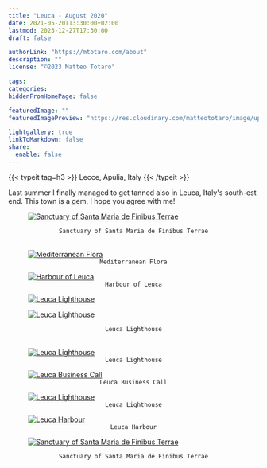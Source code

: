```yaml
---
title: "Leuca - August 2020"
date: 2021-05-20T13:30:00+02:00
lastmod: 2023-12-27T17:30:00
draft: false

authorLink: "https://mtotaro.com/about"
description: ""
license: "©2023 Matteo Totaro"

tags:
categories:
hiddenFromHomePage: false

featuredImage: ""
featuredImagePreview: "https://res.cloudinary.com/matteototaro/image/upload/c_scale,w_800/leuca/3.jpg"

lightgallery: true
linkToMarkdown: false
share:
  enable: false
---
```


<div class="container-fluid">
    <div class="ratio-box fade-box">
        <div class="col-md-8 col-md-push-2 no-padding-left" >
          {{< typeit tag=h3 >}} Lecce, Apulia, Italy {{< /typeit >}}
          <p>Last summer I finally managed to get tanned also in Leuca, Italy's south-est end. This town is a gem. I hope you agree with me!</p>
          <figure>
              <a class="lightgallery" 
                    href="https://res.cloudinary.com/matteototaro/image/upload/leuca/4.jpg"
                    title="Sanctuary of Santa Maria de Finibus Terrae"
                    data-thumbnail="https://res.cloudinary.com/matteototaro/image/upload/c_scale,w_300/leuca/4.jpg"
                    data-sub-html="Sanctuary of Santa Maria de Finibus Terrae">
                      <img class="lazyload blur-up"
                           src="https://res.cloudinary.com/matteototaro/image/upload/c_scale,w_300/leuca/4.jpg"
                           alt="Sanctuary of Santa Maria de Finibus Terrae"></a>
          </figure>
      <figcaption class=image-caption style="text-align:center">
          <code>Sanctuary of Santa Maria de Finibus Terrae</code>
      </figcaption><br>
          <figure>
            <a class="lightgallery" 
                  href="https://res.cloudinary.com/matteototaro/image/upload/leuca/6.jpg"
                  title="Mediterranean Flora"
                  data-thumbnail="https://res.cloudinary.com/matteototaro/image/upload/c_scale,w_300/leuca/6.jpg"
                  data-sub-html="Mediterranean Flora">
                  <img class="lazyload blur-up"
                      src="https://res.cloudinary.com/matteototaro/image/upload/c_scale,w_300/leuca/6.jpg"
                      alt="Mediterranean Flora"></a>
              <figcaption class=image-caption style="text-align:center">
                <code>Mediterranean Flora</code>
              </figcaption>
        </figure>
        </div>
        <figure>
          <a class="lightgallery" 
                  href="https://res.cloudinary.com/matteototaro/image/upload/leuca/7.jpg"
                  title="Harbour of Leuca"
                  data-thumbnail="https://res.cloudinary.com/matteototaro/image/upload/c_scale,w_300/leuca/7.jpg"
                  data-sub-html="Harbour of Leuca">
                  <img class="lazyload blur-up"
                       src="https://res.cloudinary.com/matteototaro/image/upload/leuca/7.jpg"
                       alt="Harbour of Leuca"></a>
              <figcaption class=image-caption style="text-align:center">
                <code>Harbour of Leuca</code>
              </figcaption>
          </figure>
      <div class="row">
            <div class="scroll-view">
              <div class="scroll-doc">
                <div class="scroll-item">
                    <div class="thumbnail">
                      <figure>
                        <a class="lightgallery" 
                                href="https://res.cloudinary.com/matteototaro/image/upload/v1624310331/leuca/1.jpg"
                                title="Leuca Lighthouse"
                                data-thumbnail="https://res.cloudinary.com/matteototaro/image/upload/c_scale,w_300/v1624310331/leuca/1.jpg"
                                data-sub-html="Leuca Lighthouse">
                                <img class="lazyload blur-up"
                                    src="https://res.cloudinary.com/matteototaro/image/upload/c_scale,w_800/v1624310331/leuca/1.jpg"
                                    alt="Leuca Lighthouse"></a>
                      </figure>
                    </div>
                </div>
                <div class="scroll-item">
                  <div class="thumbnail">
                    <figure>
                      <a class="lightgallery" 
                              href=/images/uploads/leuca/8HD.jpg
                              title="Leuca Lighthouse"
                              data-thumbnail=/images/uploads/leuca/8.jpg
                              data-sub-html="Leuca Lighthouse">
                              <img class="lazyload blur-up"
                                  src=/svg/loading/normal.svg
                                  data-src=/images/uploads/leuca/8HD.jpg
                                  data-sizes=auto
                                  alt="Leuca Lighthouse"></a>
                    </figure>
                  </div>
                </div>
            </div>
        </div>
      </div>
      <figcaption class=image-caption style="text-align:center">
              <code>Leuca Lighthouse</code>
      </figcaption><br>
        <figure>
          <a class="lightgallery" 
                  href=/images/uploads/leuca/9.jpg
                  title="Leuca Lighthouse"
                  data-thumbnail=/images/uploads/leuca/9.jpg
                  data-sub-html="Leuca Lighthouse">
                  <img class="lazyload blur-up"
                      src=/svg/loading/normal.svg
                      data-src=/images/uploads/leuca/9.jpg
                      data-sizes=auto
                      alt="Leuca Lighthouse"></a>
              <figcaption class=image-caption style="text-align:center">
                 <code>Leuca Lighthouse</code>
              </figcaption>
        </figure>
        <div class="col-md-8 col-md-push-2 no-padding-left" >
          <p> </p>
        </div>
        <figure>
          <a class="lightgallery" 
                  href=/images/uploads/leuca/5HD.jpg
                  title="Leuca Business Call"
                  data-thumbnail=/images/uploads/leuca/5.jpg
                  data-sub-html="Leuca Business Call">
                  <img class="lazyload blur-up"
                      src=/svg/loading/normal.svg
                      data-src=/images/uploads/leuca/5HD.jpg
                      data-sizes=auto
                      alt="Leuca Business Call"></a>
              <figcaption class=image-caption style="text-align:center">
                <code>Leuca Business Call</code>
              </figcaption>
        </figure>
        <figure>
          <a class="lightgallery" 
                  href=/images/uploads/leuca/10HD.jpg
                  title="Leuca Lighthouse"
                  data-thumbnail=/images/uploads/leuca/10.jpg
                  data-sub-html="Leuca Lighthouse">
                  <img class="lazyload blur-up"
                      src=/svg/loading/normal.svg
                      data-src=/images/uploads/leuca/10HD.jpg
                      data-sizes=auto
                      alt="Leuca Lighthouse"></a>
              <figcaption class=image-caption style="text-align:center">
                  <code>Leuca Lighthouse</code>
              </figcaption>
        </figure>
        <div class="col-md-8 col-md-push-2 no-padding-left" >
          <p></p>
        </div>
        <figure>
          <a class="lightgallery" 
                  href=/images/uploads/leuca/2.jpg
                  title="Leuca Harbour"
                  data-thumbnail=/images/uploads/leuca/2.jpg
                  data-sub-html="Leuca Harbour">
                  <img class="lazyload blur-up"
                      src=/svg/loading/normal.svg
                      data-src=/images/uploads/leuca/2.jpg
                      data-sizes=auto
                      alt="Leuca Harbour"></a>
              <figcaption class=image-caption style="text-align:center">
                  <code>Leuca Harbour</code>
              </figcaption>
        </figure>
        <div class="col-md-8 col-md-push-2 no-padding-left" >
          <p> </p>
        </div>
            <figure>
                <a class="lightgallery" 
                   href=/images/uploads/leuca/3HD.jpg
                   title="Sanctuary of Santa Maria de Finibus Terrae"
                   data-thumbnail=/images/uploads/leuca/3.jpg
                   data-sub-html="Sanctuary of Santa Maria de Finibus Terrae">
                      <img class="lazyload blur-up"
                           src=/svg/loading/normal.svg
                           data-src=/images/uploads/leuca/3HD.jpg
                           data-sizes=auto
                           alt="Sanctuary of Santa Maria de Finibus Terrae"></a>
                      </figure>
      <figcaption class=image-caption style="text-align:center">
          <code>Sanctuary of Santa Maria de Finibus Terrae</code>
      </figcaption><br>
    </div>
 </div>